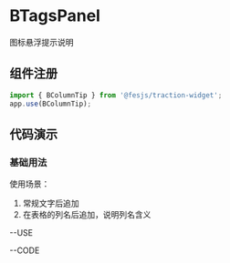 # BTagsPanel
图标悬浮提示说明

## 组件注册

```js
import { BColumnTip } from '@fesjs/traction-widget';
app.use(BColumnTip);
```
## 代码演示
### 基础用法
使用场景：
1. 常规文字后追加
2. 在表格的列名后追加，说明列名含义

--USE

--CODE